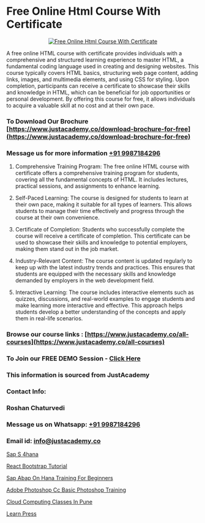 # Free Online Html Course With Certificate

<p align="center">
  <a href="https://justacademy.co/course-detail/html-training">
    <img src="https://justacademy.co/storage2/course_image/1676636567_course_image.webp" alt="Free Online Html Course With Certificate">
  </a>
</p>


A free online HTML course with certificate provides individuals with a comprehensive and structured learning experience to master HTML, a fundamental coding language used in creating and designing websites. This course typically covers HTML basics, structuring web page content, adding links, images, and multimedia elements, and using CSS for styling. Upon completion, participants can receive a certificate to showcase their skills and knowledge in HTML, which can be beneficial for job opportunities or personal development. By offering this course for free, it allows individuals to acquire a valuable skill at no cost and at their own pace.
### To Download Our Brochure [https://www.justacademy.co/download-brochure-for-free](https://www.justacademy.co/download-brochure-for-free)
### Message us for more information [+91 9987184296](https://api.whatsapp.com/send?phone=919987184296)
1) Comprehensive Training Program: The free online HTML course with certificate offers a comprehensive training program for students, covering all the fundamental concepts of HTML. It includes lectures, practical sessions, and assignments to enhance learning.

2) Self-Paced Learning: The course is designed for students to learn at their own pace, making it suitable for all types of learners. This allows students to manage their time effectively and progress through the course at their own convenience.

3) Certificate of Completion: Students who successfully complete the course will receive a certificate of completion. This certificate can be used to showcase their skills and knowledge to potential employers, making them stand out in the job market.

4) Industry-Relevant Content: The course content is updated regularly to keep up with the latest industry trends and practices. This ensures that students are equipped with the necessary skills and knowledge demanded by employers in the web development field.

5) Interactive Learning: The course includes interactive elements such as quizzes, discussions, and real-world examples to engage students and make learning more interactive and effective. This approach helps students develop a better understanding of the concepts and apply them in real-life scenarios.

### Browse our course links : [https://www.justacademy.co/all-courses](https://www.justacademy.co/all-courses) 
### To Join our FREE DEMO Session - [Click Here](https://www.justacademy.co/register-for-course-demo)


### This information is sourced from JustAcademy
### Contact Info:
### Roshan Chaturvedi
### Message us on Whatsapp: [+91 9987184296](https://api.whatsapp.com/send?phone=919987184296)
### Email id: [info@justacademy.co](mailto:info@justacademy.co)
                
[Sap S 4hana](https://www.linkedin.com/pulse/sap-4hana-justacademy-afl3c/)

[React Bootstrap Tutorial](https://www.linkedin.com/pulse/react-bootstrap-tutorial-justacademy-k3oqc?trackingId=XYYIEl63fqbu9eiBQ1WuGA%3D%3D&lipi=urn%3Ali%3Apage%3Ad_flagship3_company_admin%3BslXtfIHrQQueVkqQdxGVFw%3D%3D)

[Sap Abap On Hana Training For Beginners](https://medium.com/@AkashSingh2052/sap-abap-on-hana-training-for-beginners-b11de943eb19)

[Adobe Photoshop Cc Basic Photoshop Training](https://medium.com/@ranepooja/adobe-photoshop-cc-basic-photoshop-training-a271ffc0a256)

[Cloud Computing Classes In Pune](https://justacademyin.github.io/justacademy/cloud-computing-classes-in-pune)

[Learn Press](https://justacademyin.github.io/justacademy/learn-press)


